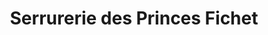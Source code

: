 ---
title: "Serrurerie des Princes Fichet"
url: /paris/serrurerie-des-princes-fichet/
shop: serrurier
---